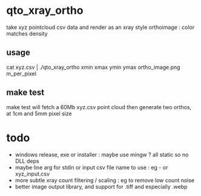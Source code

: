 # qto_xray_ortho

take xyz pointcloud csv data and render as an xray style orthoimage : color matches density

## usage 

cat xyz.csv  |  ./qto_xray_ortho  xmin xmax ymin ymax   ortho_image.png   m_per_pixel

## make test

make test will fetch a 60Mb xyz.csv point cloud
then generate two orthos, at 1cm and 5mm pixel size

# todo

 - windows release, exe or installer : maybe use mingw ? all static so no DLL deps
 - maybe  line arg for stdin or input csv file name to use : eg - or xyz_input.csv
 - more subtle xray count filtering / scaling : eg to remove low count noise
 - better image output library, and support for .tiff and especially .webp
